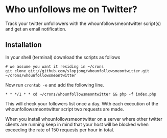 Who unfollows me on Twitter?
============================

Track your twitter unfollowers with the whounfollowsmeontwitter script(s) and get an email notification.

Installation
------------

In your shell (terminal) download the scripts as follows

```
# we assume you want it residing in ~/crons
git clone git://github.com/slopjong/whounfollowsmeontwitter.git ~/crons/whounfollowsmeontwitter
```

Now run `crontab -e` and add the following line.

```
* * */1 * * cd ~/crons/whounfollowsmeontwitter && php -f index.php
```

This will check your followers list once a day. With each execution of the whounfollowsmeontwitter script two requests are made.

When you install whounfollowsmeontwitter on a server where other twitter clients are running keep in mind that your host will be blocked when exceeding the rate of 150 requests per hour in total.
